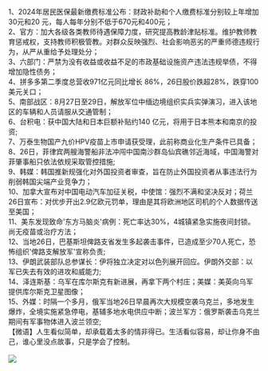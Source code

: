 1、2024年居民医保最新缴费标准公布：财政补助和个人缴费标准分别较上年增加30元和20 元，每人每年分别不低于670元和400元；<br/>
2、官方：加大各级各类教师待遇保障力度，研究提高教龄津贴标准。维护教师教育惩戒权，支持教师积极管教。对群众反映强烈、社会影响恶劣的严重师德违规行为，从严从重给予处理处分；<br/>
3、六部门：严禁为没有收益或收益不足的市政基础设施资产违法违规举债，不得增加隐性债务；<br/>
4、拼多多第二季度总营收971亿元同比增长 86%，26日股价跌超28%，跌穿100美元关口；<br/>
5、南部战区：8月27日至29日，解放军位中缅边境组织实兵实弹演习，进入该地区的车辆和人员请服从交通管制；<br/>
6、台积电：获中国大陆和日本巨额补贴约140 亿元，将用于日本熊本和南京的投资;<br/>
7、万泰生物国产九价HPV疫苗上市申请获受理，此前称商业化生产条件已具备；<br/>
8、26日，菲律宾两艘海警船非法冲闯中国南沙群岛仙宾礁邻近海域，中国海警对菲肇事船只依法依规采取管控措施;<br/>
9、韩媒：韩国推新规强化对外国投资者审查，旨在防止外国投资者从事违法行为削弱韩国尖端产业竞争力；<br/>
10、加拿大宣布对中国电动汽车加征关税，中使馆：强烈不满和坚决反对；荷兰26日宣布：对优步开出2.9亿欧元罚单，理由是其将欧洲地区司机的个人数据传送至美国；<br/>
11、美东发现致命'东方马脑炎'病例：死亡率达30%，4城镇紧急实施夜间封锁。尚无疫苗或治疗方法；<br/>
12、当地26日，巴基斯坦俾路支省发生多起袭击事件，已造成至少70人死亡，恐怖组织'俾路支解放军'宣称负责;<br/>
13、伊朗武装部队总参谋长：伊将独立决定对以色列展开回应。伊朗外交部：以军已失去有效的进攻和威能力;<br/>
14、泽连斯基：乌军在库尔斯克有新进展，再拿下两个村庄；美媒：美英向乌军提供库尔斯克卫星图像；<br/>
15、外媒：时隔一个多月，俄军当地26日早晨再次大规模空袭乌克兰，多地发生爆炸，全境实施紧急停电，基辅多地水电供应中断；波兰军方：俄罗斯袭击乌克兰期间有军事物体进入波兰领空;<br/>
【微语】人生看似简单，却承载着太多的情非得已。生活看似容易，却让你身不由己，谁心里没点故事，只是学会了控制。<br/><br/><img src="https://api.03c3.cn/api/zb" />
